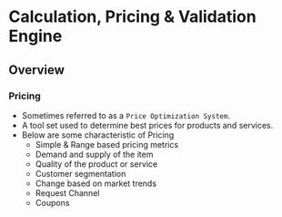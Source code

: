 # Calculation, Pricing & Validation Engine

## Overview

### Pricing
- Sometimes referred to as a `Price Optimization System`.
- A tool set used to determine best prices for products and services.
- Below are some characteristic of Pricing
  - Simple & Range based pricing metrics
  - Demand and supply of the item
  - Quality of the product or service
  - Customer segmentation
  - Change based on market trends
  - Request Channel
  - Coupons